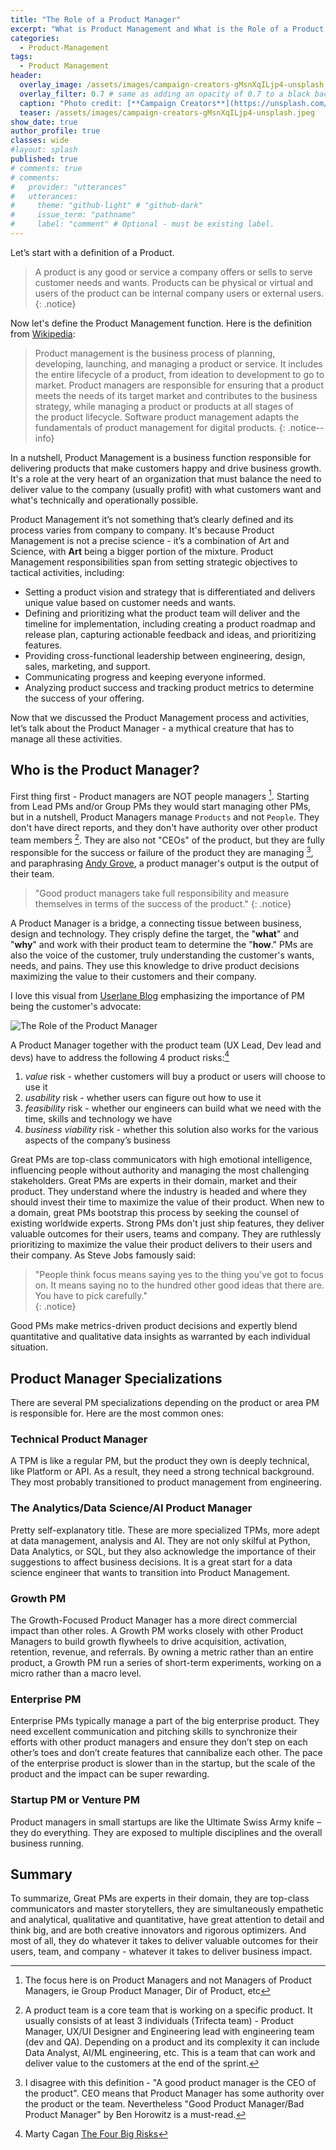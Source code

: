 ```yaml
---
title: "The Role of a Product Manager"
excerpt: "What is Product Management and What is the Role of a Product Manager?"
categories:
  - Product-Management
tags:
  - Product Management
header:
  overlay_image: /assets/images/campaign-creators-gMsnXqILjp4-unsplash.jpeg
  overlay_filter: 0.7 # same as adding an opacity of 0.7 to a black background
  caption: "Photo credit: [**Campaign Creators**](https://unsplash.com/@campaign_creators?utm_source=unsplash&utm_medium=referral&utm_content=creditCopyText) on [Unsplash](https://unsplash.com/s/photos/product-management?utm_source=unsplash&utm_medium=referral&utm_content=creditCopyText)"
  teaser: /assets/images/campaign-creators-gMsnXqILjp4-unsplash.jpeg
show_date: true
author_profile: true
classes: wide
#layout: splash
published: true
# comments: true
# comments:
#   provider: "utterances"
#   utterances:
#     theme: "github-light" # "github-dark"
#     issue_term: "pathname"
#     label: "comment" # Optional - must be existing label.
---
```

Let’s start with a definition of a Product. 

> A product is any good or service a company offers or sells to serve customer needs and wants. Products can be physical or virtual and users of the product can be internal company users or external users. 
{: .notice}

Now let's define the Product Management function. Here is the definition from [Wikipedia](https://en.wikipedia.org/wiki/Product_management):

> Product management is the business process of planning, developing, launching, and managing a product or service. It includes the entire lifecycle of a product, from ideation to development to go to market. Product managers are responsible for ensuring that a product meets the needs of its target market and contributes to the business strategy, while managing a product or products at all stages of the product lifecycle. Software product management adapts the fundamentals of product management for digital products.
{: .notice--info}

In a nutshell, Product Management is a business function responsible for delivering products that make customers happy and drive business growth. It's a role at the very heart of an organization that must balance the need to deliver value to the company (usually profit) with what customers want and what's technically and operationally possible.

Product Management it’s not something that’s clearly defined and its process varies from company to company. It's because Product Management is not a precise science - it’s a combination of Art and Science, with **Art** being a bigger portion of the mixture. Product Management responsibilities span from setting strategic objectives to tactical activities, including:

- Setting a product vision and strategy that is differentiated and delivers unique value based on customer needs and wants.
- Defining and prioritizing what the product team will deliver and the timeline for implementation, including creating a product roadmap and release plan, capturing actionable feedback and ideas, and prioritizing features.
- Providing cross-functional leadership between engineering, design, sales, marketing, and support.
- Communicating progress and keeping everyone informed.
- Analyzing product success and tracking product metrics to determine the success of your offering.

Now that we discussed the Product Management process and activities, let’s talk about the Product Manager - a mythical creature that has to manage all these activities.

## Who is the Product Manager?

First thing first - Product managers are NOT people managers [^1]. Starting from Lead PMs and/or Group PMs they would start managing other PMs, but in a nutshell, Product Managers manage `Products` and not `People`. They don't have direct reports, and they don't have authority over other product team members [^2]. They are also not "CEOs" of the product, but they are fully responsible for the success or failure of the product they are managing [^3], and paraphrasing [Andy Grove](https://en.wikipedia.org/wiki/Andrew_Grove#Writing_and_teaching), a product manager's output is the output of their team.

> "Good product managers take full responsibility and measure themselves in terms of the success of the product."
{: .notice}

A Product Manager is a bridge, a connecting tissue between business, design and technology. They crisply define the target, the "**what**" and "**why**" and work with their product team to determine the "**how**." PMs are also the voice of the customer, truly understanding the customer's wants, needs, and pains. They use this knowledge to drive product decisions maximizing the value to their customers and their company. 

I love this visual from [Userlane Blog](https://www.userlane.com/product-management-skills/) emphasizing the importance of PM being the customer's advocate:

![The Role of the Product Manager](https://www.userlane.com/wp-content/uploads/2021/02/hero-images-july-03.png)

A Product Manager together with the product team (UX Lead, Dev lead and devs) have to address the following 4 product risks:[^4]

1. *value* risk - whether customers will buy a product or users will choose to use it
2. *usability* risk - whether users can figure out how to use it 
3. *feasibility* risk - whether our engineers can build what we need with the time, skills and technology we have
4. *business viability* risk - whether this solution also works for the various aspects of the company’s business  

Great PMs are top-class communicators with high emotional intelligence, influencing people without authority and managing the most challenging stakeholders.
Great PMs are experts in their domain, market and their product. They understand where the industry is headed and where they should invest their time to maximize the value of their product. When new to a domain, great PMs bootstrap this process by seeking the counsel of existing worldwide experts.
Strong PMs don't just ship features, they deliver valuable outcomes for their users, teams and company. They are ruthlessly prioritizing to maximize the value their product delivers to their users and their company. As Steve Jobs famously said:  

>  "People think focus means saying yes to the thing you've got to focus on. It means saying no to the hundred other good ideas that there are. You have to pick carefully."  
{: .notice}

Good PMs make metrics-driven product decisions and expertly blend quantitative and qualitative data insights as warranted by each individual situation.  


## Product Manager Specializations

There are several PM specializations depending on the product or area PM is responsible for. Here are the most common ones:  

### Technical Product Manager

A TPM is like a regular PM, but the product they own is deeply technical, like Platform or API. As a result, they need a strong technical background. They most probably transitioned to product management from engineering.  

### The Analytics/Data Science/AI Product Manager

Pretty self-explanatory title. These are more specialized TPMs, more adept at data management, analysis and AI. They are not only skilful at Python, Data Analytics, or SQL, but they also acknowledge the importance of their suggestions to affect business decisions. It is a great start for a data science engineer that wants to transition into Product Management.  

### Growth PM

The Growth-Focused Product Manager has a more direct commercial impact than other roles. A Growth PM works closely with other Product Managers to build growth flywheels to drive acquisition, activation, retention, revenue, and referrals. By owning a metric rather than an entire product, a Growth PM run a series of short-term experiments, working on a micro rather than a macro level.  

### Enterprise PM

Enterprise PMs typically manage a part of the big enterprise product. They need excellent communication and pitching skills to synchronize their efforts with other product managers and ensure they don’t step on each other’s toes and don’t create features that cannibalize each other. The pace of the enterprise product is slower than in the startup, but the scale of the product and the impact can be super rewarding.  

### Startup PM or Venture PM

Product managers in small startups are like the Ultimate Swiss Army knife – they do everything. They are exposed to multiple disciplines and the overall business running.  



## Summary

To summarize, Great PMs are experts in their domain, they are top-class communicators and master storytellers, they are simultaneously empathetic and analytical, qualitative and quantitative, have great attention to detail and think big, and are both creative innovators and rigorous optimizers. And most of all, they do whatever it takes to deliver valuable outcomes for their users, team, and company - whatever it takes to deliver business impact.  




[^1]: The focus here is on Product Managers and not Managers of Product Managers, ie Group Product Manager, Dir of Product, etc
[^2]: A product team is a core team that is working on a specific product. It usually consists of at least 3 individuals (Trifecta team) - Product Manager, UX/UI Designer and Engineering lead with engineering team (dev and QA). Depending on a product and its complexity it can include Data Analyst, AI/ML engineering, etc. This is a team that can work and deliver value to the customers at the end of the sprint.
[^3]: I disagree with this definition - "A good product manager is the CEO of the product". CEO means that Product Manager has some authority over the product or the team. Nevertheless  "Good Product Manager/Bad Product Manager" by Ben Horowitz is a must-read.
[^4]: Marty Cagan [The Four Big Risks](https://www.svpg.com/four-big-risks/)